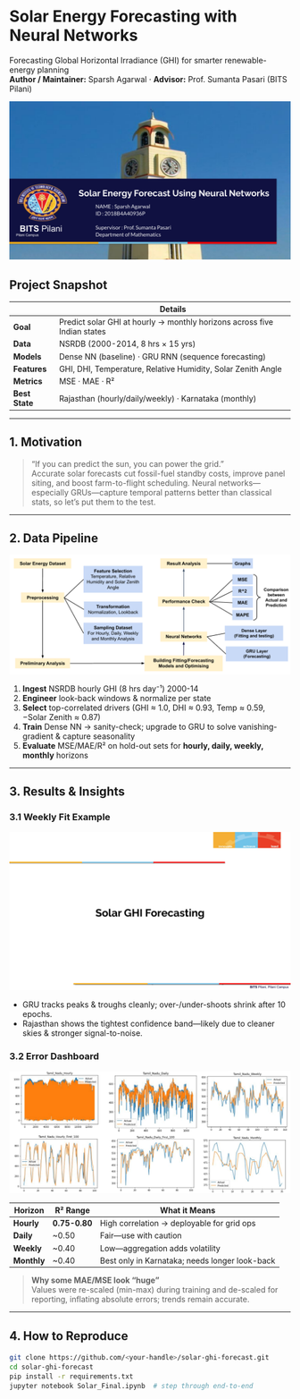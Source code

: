 # Solar Energy Forecasting with Neural Networks
Forecasting Global Horizontal Irradiance (GHI) for smarter renewable-energy planning  
**Author / Maintainer:** Sparsh Agarwal · **Advisor:** Prof. Sumanta Pasari (BITS Pilani)

![Project banner](assets/slide_1.png)

## Project Snapshot
|                 | Details |
|-----------------|---------|
| **Goal**        | Predict solar GHI at hourly → monthly horizons across five Indian states |
| **Data**        | NSRDB (2000-2014, 8 hrs × 15 yrs) |
| **Models**      | Dense NN (baseline) · GRU RNN (sequence forecasting) |
| **Features**    | GHI, DHI, Temperature, Relative Humidity, Solar Zenith Angle |
| **Metrics**     | MSE · MAE · R² |
| **Best State**  | Rajasthan (hourly/daily/weekly) · Karnataka (monthly) |

---

## 1. Motivation
> “If you can predict the sun, you can power the grid.”  
Accurate solar forecasts cut fossil-fuel standby costs, improve panel siting, and boost farm-to-flight scheduling. Neural networks—especially GRUs—capture temporal patterns better than classical stats, so let’s put them to the test.

---

## 2. Data Pipeline
![Methodology](assets/slide_10.png)

1. **Ingest** NSRDB hourly GHI (8 hrs day⁻¹) 2000-14  
2. **Engineer** look-back windows & normalize per state  
3. **Select** top-correlated drivers (GHI ≈ 1.0, DHI ≈ 0.93, Temp ≈ 0.59, −Solar Zenith ≈ 0.87)  
4. **Train** Dense NN → sanity-check; upgrade to GRU to solve vanishing-gradient & capture seasonality  
5. **Evaluate** MSE/MAE/R² on hold-out sets for **hourly, daily, weekly, monthly** horizons

---

## 3. Results & Insights

### 3.1 Weekly Fit Example
![Weekly fit](assets/slide_12.png)

* GRU tracks peaks & troughs cleanly; over-/under-shoots shrink after 10 epochs.  
* Rajasthan shows the tightest confidence band—likely due to cleaner skies & stronger signal-to-noise.

### 3.2 Error Dashboard
![Error summary](assets/slide_19.png)

| Horizon | R² Range | What it Means |
|---------|----------|---------------|
| **Hourly** | **0.75-0.80** | High correlation → deployable for grid ops |
| **Daily**  | ~0.50 | Fair—use with caution |
| **Weekly** | ~0.40 | Low—aggregation adds volatility |
| **Monthly**| ~0.40 | Best only in Karnataka; needs longer look-back |

> **Why some MAE/MSE look “huge”**  
Values were re-scaled (min-max) during training and de-scaled for reporting, inflating absolute errors; trends remain accurate.

---

## 4. How to Reproduce
```bash
git clone https://github.com/<your-handle>/solar-ghi-forecast.git
cd solar-ghi-forecast
pip install -r requirements.txt
jupyter notebook Solar_Final.ipynb  # step through end-to-end
